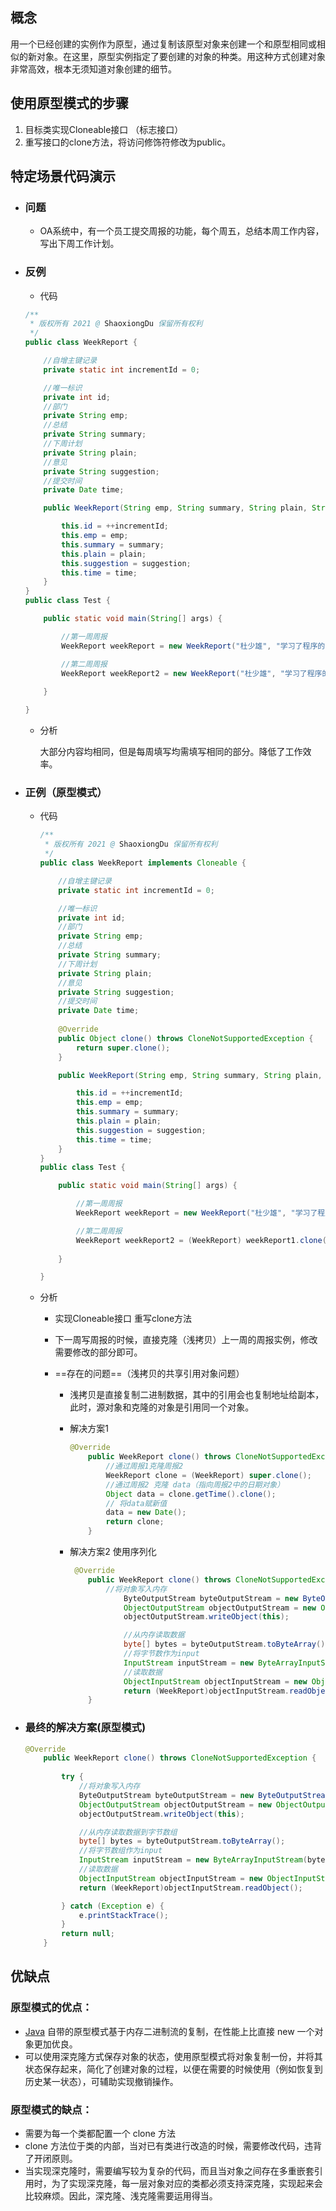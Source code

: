## 概念

 用一个已经创建的实例作为原型，通过复制该原型对象来创建一个和原型相同或相似的新对象。在这里，原型实例指定了要创建的对象的种类。用这种方式创建对象非常高效，根本无须知道对象创建的细节。

## 使用原型模式的步骤

1. 目标类实现Cloneable接口 （标志接口）
2. 重写接口的clone方法，将访问修饰符修改为public。

## 特定场景代码演示

- ### 问题

  - OA系统中，有一个员工提交周报的功能，每个周五，总结本周工作内容，写出下周工作计划。

- ### 反例

  - 代码

  ```java
  /**
   * 版权所有 2021 @ ShaoxiongDu 保留所有权利
   */
  public class WeekReport {
  
      //自增主键记录
      private static int incrementId = 0;
  
      //唯一标识
      private int id;
      //部门
      private String emp;
      //总结
      private String summary;
      //下周计划
      private String plain;
      //意见
      private String suggestion;
      //提交时间
      private Date time;
  
      public WeekReport(String emp, String summary, String plain, String suggestion, Date time) {
  
          this.id = ++incrementId;
          this.emp = emp;
          this.summary = summary;
          this.plain = plain;
          this.suggestion = suggestion;
          this.time = time;
      }
  }
  public class Test {
  
      public static void main(String[] args) {
  
          //第一周周报
          WeekReport weekReport = new WeekReport("杜少雄", "学习了程序的七大设计原则", "学习完设计模式", "无", new Date());
  
          //第二周周报
          WeekReport weekReport2 = new WeekReport("杜少雄", "学习了程序的七大设计原则", "学习完设计模式", "无", new Date());
          
      }
  
  }
  ```

  - 分析

    大部分内容均相同，但是每周填写均需填写相同的部分。降低了工作效率。

- ### 正例（原型模式）

  - 代码

    ```java
    /**
     * 版权所有 2021 @ ShaoxiongDu 保留所有权利
     */
    public class WeekReport implements Cloneable {
    
        //自增主键记录
        private static int incrementId = 0;
    
        //唯一标识
        private int id;
        //部门
        private String emp;
        //总结
        private String summary;
        //下周计划
        private String plain;
        //意见
        private String suggestion;
        //提交时间
        private Date time;
        
        @Override
        public Object clone() throws CloneNotSupportedException {
            return super.clone();
        }
    
        public WeekReport(String emp, String summary, String plain, String suggestion, Date time) {
    
            this.id = ++incrementId;
            this.emp = emp;
            this.summary = summary;
            this.plain = plain;
            this.suggestion = suggestion;
            this.time = time;
        }
    }
    public class Test {
    
        public static void main(String[] args) {
    
            //第一周周报
            WeekReport weekReport = new WeekReport("杜少雄", "学习了程序的七大设计原则", "学习完设计模式", "无", new Date());
    
            //第二周周报
            WeekReport weekReport2 = (WeekReport) weekReport1.clone();
            
        }
    
    }
    ```

  - 分析

    - 实现Cloneable接口 重写clone方法
    
    - 下一周写周报的时候，直接克隆（浅拷贝）上一周的周报实例，修改需要修改的部分即可。
    
    - ==存在的问题==（浅拷贝的共享引用对象问题）
    
      - 浅拷贝是直接复制二进制数据，其中的引用会也复制地址给副本，此时，源对象和克隆的对象是引用同一个对象。
    
      - 解决方案1
    
        ```java
        @Override
            public WeekReport clone() throws CloneNotSupportedException {
                //通过周报1克隆周报2
                WeekReport clone = (WeekReport) super.clone();
                //通过周报2 克隆 data（指向周报2中的日期对象）
                Object data = clone.getTime().clone();
                // 将data赋新值
                data = new Date();
                return clone;
            }
        ```
    
      - 解决方案2  使用序列化
    
        ```java
         @Override
            public WeekReport clone() throws CloneNotSupportedException {
                //将对象写入内存
                    ByteOutputStream byteOutputStream = new ByteOutputStream();
                    ObjectOutputStream objectOutputStream = new ObjectOutputStream(byteOutputStream);
                    objectOutputStream.writeObject(this);
        
                    //从内存读取数据
                    byte[] bytes = byteOutputStream.toByteArray();
                    //将字节数作为input
                    InputStream inputStream = new ByteArrayInputStream(bytes);
                    //读取数据
                    ObjectInputStream objectInputStream = new ObjectInputStream(inputStream);
                    return (WeekReport)objectInputStream.readObject();
            }
        ```
  
- ### 最终的解决方案(原型模式)

  ```java
  @Override
      public WeekReport clone() throws CloneNotSupportedException {
          
          try {
              //将对象写入内存
              ByteOutputStream byteOutputStream = new ByteOutputStream();
              ObjectOutputStream objectOutputStream = new ObjectOutputStream(byteOutputStream);
              objectOutputStream.writeObject(this);
  
              //从内存读取数据到字节数组
              byte[] bytes = byteOutputStream.toByteArray();
              //将字节数组作为input
              InputStream inputStream = new ByteArrayInputStream(bytes);
              //读取数据
              ObjectInputStream objectInputStream = new ObjectInputStream(inputStream);
              return (WeekReport)objectInputStream.readObject();
  
          } catch (Exception e) {
              e.printStackTrace();
          }
          return null;
      }
  ```

## 优缺点

### 原型模式的优点：

- [Java](http://c.biancheng.net/java/) 自带的原型模式基于内存二进制流的复制，在性能上比直接 new 一个对象更加优良。
- 可以使用深克隆方式保存对象的状态，使用原型模式将对象复制一份，并将其状态保存起来，简化了创建对象的过程，以便在需要的时候使用（例如恢复到历史某一状态），可辅助实现撤销操作。

### 原型模式的缺点：

- 需要为每一个类都配置一个 clone 方法
- clone 方法位于类的内部，当对已有类进行改造的时候，需要修改代码，违背了开闭原则。
- 当实现深克隆时，需要编写较为复杂的代码，而且当对象之间存在多重嵌套引用时，为了实现深克隆，每一层对象对应的类都必须支持深克隆，实现起来会比较麻烦。因此，深克隆、浅克隆需要运用得当。

